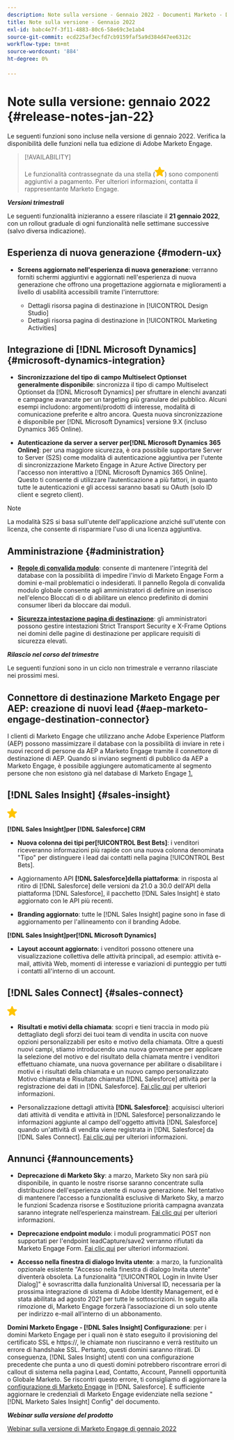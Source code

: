 ```yaml
---
description: Note sulla versione - Gennaio 2022 - Documenti Marketo - Documentazione del prodotto
title: Note sulla versione - Gennaio 2022
exl-id: babc4e7f-3f11-4883-80c6-58e69c3e1ab4
source-git-commit: ecd225af3ecfd7cb9159faf5a9d384d47ee6312c
workflow-type: tm+mt
source-wordcount: '884'
ht-degree: 0%

---
```


# Note sulla versione: gennaio 2022 {#release-notes-jan-22}

Le seguenti funzioni sono incluse nella versione di gennaio 2022. Verifica la disponibilità delle funzioni nella tua edizione di Adobe Marketo Engage.

>[!AVAILABILITY]
>
>Le funzionalità contrassegnate da una stella (![stella](assets/yellow-star.png)) sono componenti aggiuntivi a pagamento. Per ulteriori informazioni, contatta il rappresentante Marketo Engage.

**_Versioni trimestrali_**

Le seguenti funzionalità inizieranno a essere rilasciate il **21 gennaio 2022**, con un rollout graduale di ogni funzionalità nelle settimane successive (salvo diversa indicazione).

## Esperienza di nuova generazione {#modern-ux}

* **Screens aggiornato nell&#39;esperienza di nuova generazione**: verranno forniti schermi aggiuntivi e aggiornati nell&#39;esperienza di nuova generazione che offrono una progettazione aggiornata e miglioramenti a livello di usabilità accessibili tramite l&#39;interruttore:

   * Dettagli risorsa pagina di destinazione in [!UICONTROL Design Studio]
   * Dettagli risorsa pagina di destinazione in [!UICONTROL Marketing Activities]

## Integrazione di [!DNL Microsoft Dynamics] {#microsoft-dynamics-integration}

* **Sincronizzazione del tipo di campo Multiselect Optionset generalmente disponibile**: sincronizza il tipo di campo Multiselect Optionset da [!DNL Microsoft Dynamics] per sfruttare in elenchi avanzati e campagne avanzate per un targeting più granulare del pubblico. Alcuni esempi includono: argomenti/prodotti di interesse, modalità di comunicazione preferite e altro ancora. Questa nuova sincronizzazione è disponibile per [!DNL Microsoft Dynamics] versione 9.X (incluso Dynamics 365 Online).

* **Autenticazione da server a server per[!DNL Microsoft Dynamics 365 Online]**: per una maggiore sicurezza, è ora possibile supportare Server to Server (S2S) come modalità di autenticazione aggiuntiva per l&#39;utente di sincronizzazione Marketo Engage in Azure Active Directory per l&#39;accesso non interattivo a [!DNL Microsoft Dynamics 365 Online]. Questo ti consente di utilizzare l’autenticazione a più fattori, in quanto tutte le autenticazioni e gli accessi saranno basati su OAuth (solo ID client e segreto client).

>[!NOTE]
>
>La modalità S2S si basa sull&#39;utente dell&#39;applicazione anziché sull&#39;utente con licenza, che consente di risparmiare l&#39;uso di una licenza aggiuntiva.

## Amministrazione {#administration}

* **[Regole di convalida modulo](/help/marketo/product-docs/administration/settings/global-form-validation-rules.md)**: consente di mantenere l&#39;integrità del database con la possibilità di impedire l&#39;invio di Marketo Engage Form a domini e-mail problematici o indesiderati. Il pannello Regola di convalida modulo globale consente agli amministratori di definire un inserisco nell&#39;elenco Bloccati di o di abilitare un elenco predefinito di domini consumer liberi da bloccare dai moduli.

* **[Sicurezza intestazione pagina di destinazione](/help/marketo/product-docs/administration/settings/landing-page-headers.md)**: gli amministratori possono gestire intestazioni Strict Transport Security e X-Frame Options nei domini delle pagine di destinazione per applicare requisiti di sicurezza elevati.

**_Rilascio nel corso del trimestre_**

Le seguenti funzioni sono in un ciclo non trimestrale e verranno rilasciate nei prossimi mesi.

## Connettore di destinazione Marketo Engage per AEP: creazione di nuovi lead {#aep-marketo-engage-destination-connector}

I clienti di Marketo Engage che utilizzano anche Adobe Experience Platform (AEP) possono massimizzare il database con la possibilità di inviare in rete i nuovi record di persone da AEP a Marketo Engage tramite il connettore di destinazione di AEP. Quando si inviano segmenti di pubblico da AEP a Marketo Engage, è possibile aggiungere automaticamente al segmento persone che non esistono già nel database di Marketo Engage [1.](/help/marketo/product-docs/core-marketo-concepts/smart-lists-and-static-lists/static-lists/push-an-adobe-experience-platform-segment-to-a-marketo-static-list.md)

## [!DNL Sales Insight] {#sales-insight}

![(stella)](assets/yellow-star.png)

**[!DNL Sales Insight]per [!DNL Salesforce] CRM**

* **Nuova colonna dei tipi per[!UICONTROL Best Bets]**: i venditori riceveranno informazioni più rapide con una nuova colonna denominata &quot;Tipo&quot; per distinguere i lead dai contatti nella pagina [!UICONTROL Best Bets].

* Aggiornamento API **[!DNL Salesforce]della piattaforma**: in risposta al ritiro di [!DNL Salesforce] delle versioni da 21.0 a 30.0 dell&#39;API della piattaforma [!DNL Salesforce], il pacchetto [!DNL Sales Insight] è stato aggiornato con le API più recenti.

* **Branding aggiornato**: tutte le [!DNL Sales Insight] pagine sono in fase di aggiornamento per l&#39;allineamento con il branding Adobe.

**[!DNL Sales Insight]per[!DNL Microsoft Dynamics]**

* **Layout account aggiornato**: i venditori possono ottenere una visualizzazione collettiva delle attività principali, ad esempio: attività e-mail, attività Web, momenti di interesse e variazioni di punteggio per tutti i contatti all&#39;interno di un account.

## [!DNL Sales Connect] {#sales-connect}

![(stella)](assets/yellow-star.png)

* **Risultati e motivi della chiamata**: scopri e tieni traccia in modo più dettagliato degli sforzi dei tuoi team di vendita in uscita con nuove opzioni personalizzabili per esito e motivo della chiamata. Oltre a questi nuovi campi, stiamo introducendo una nuova governance per applicare la selezione del motivo e del risultato della chiamata mentre i venditori effettuano chiamate, una nuova governance per abilitare o disabilitare i motivi e i risultati della chiamata e un nuovo campo personalizzato Motivo chiamata e Risultato chiamata [!DNL Salesforce] attività per la registrazione dei dati in [!DNL Salesforce]. [Fai clic qui](https://nation.marketo.com/t5/product-blogs/sales-connect-enhancements-to-call-outcomes-q1-22-release/ba-p/319812) per ulteriori informazioni.

* Personalizzazione dettagli attività **[!DNL Salesforce]**: acquisisci ulteriori dati attività di vendita e attività in [!DNL Salesforce] personalizzando le informazioni aggiunte al campo dell&#39;oggetto attività [!DNL Salesforce] quando un&#39;attività di vendita viene registrata in [!DNL Salesforce] da [!DNL Sales Connect]. [Fai clic qui](https://nation.marketo.com/t5/product-blogs/sales-connect-enahncements-to-activity-logging-to-salesforce-q1/ba-p/319819) per ulteriori informazioni.

## Annunci {#announcements}

* **Deprecazione di Marketo Sky**: a marzo, Marketo Sky non sarà più disponibile, in quanto le nostre risorse saranno concentrate sulla distribuzione dell&#39;esperienza utente di nuova generazione. Nel tentativo di mantenere l’accesso a funzionalità esclusive di Marketo Sky, a marzo le funzioni Scadenza risorse e Sostituzione priorità campagna avanzata saranno integrate nell’esperienza mainstream. [Fai clic qui](https://nation.marketo.com/t5/the-modern-ux/marketo-sky-deprecation-notice/ba-p/320115#M33) per ulteriori informazioni.

* **Deprecazione endpoint modulo**: i moduli programmatici POST non supportati per l&#39;endpoint leadCapture/save2 verranno rifiutati da Marketo Engage Form. [Fai clic qui](https://nation.marketo.com/t5/product-documents/updated-october-2021-upcoming-changes-to-the-marketo-engage-form/ta-p/306631) per ulteriori informazioni.

* **Accesso nella finestra di dialogo Invita utente**: a marzo, la funzionalità opzionale esistente &quot;Accesso nella finestra di dialogo Invita utente&quot; diventerà obsoleta. La funzionalità &quot;[!UICONTROL Login in Invite User Dialog]&quot; è sovrascritta dalla funzionalità Universal ID, necessaria per la prossima integrazione di sistema di Adobe Identity Management, ed è stata abilitata ad agosto 2021 per tutte le sottoscrizioni. In seguito alla rimozione di, Marketo Engage forzerà l’associazione di un solo utente per indirizzo e-mail all’interno di un abbonamento.

**Domini Marketo Engage - [!DNL Sales Insight] Configurazione**: per i domini Marketo Engage per i quali non è stato eseguito il provisioning del certificato SSL e https://, le chiamate non riusciranno e verrà restituito un errore di handshake SSL. Pertanto, questi domini saranno ritirati. Di conseguenza, [!DNL Sales Insight] utenti con una configurazione precedente che punta a uno di questi domini potrebbero riscontrare errori di callout di sistema nella pagina Lead, Contatto, Account, Pannelli opportunità o Globale Marketo. Se riscontri questo errore, ti consigliamo di aggiornare la [configurazione di Marketo Engage](/help/marketo/product-docs/marketo-sales-insight/msi-for-salesforce/configuration/configure-marketo-sales-insight-in-salesforce-enterprise-unlimited.md) in [!DNL Salesforce]. È sufficiente aggiornare le credenziali di Marketo Engage evidenziate nella sezione &quot;[!DNL Marketo Sales Insight] Config&quot; del documento.

**_Webinar sulla versione del prodotto_**

[Webinar sulla versione di Marketo Engage di gennaio 2022](https://engage.marketo.com/2022_January_Release_Webinar_DemandPage.html)
